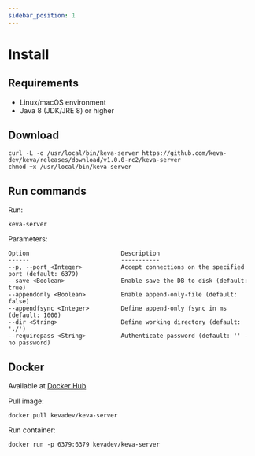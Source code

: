 ```yaml
---
sidebar_position: 1
---
```


# Install

## Requirements

- Linux/macOS environment
- Java 8 (JDK/JRE 8) or higher

## Download

```
curl -L -o /usr/local/bin/keva-server https://github.com/keva-dev/keva/releases/download/v1.0.0-rc2/keva-server
chmod +x /usr/local/bin/keva-server
```

## Run commands

Run:

```
keva-server
```

Parameters:

    Option                          Description
    ------                          -----------
    --p, --port <Integer>           Accept connections on the specified port (default: 6379)
    --save <Boolean>                Enable save the DB to disk (default: true)
    --appendonly <Boolean>          Enable append-only-file (default: false)
    --appendfsync <Integer>         Define append-only fsync in ms (default: 1000)
    --dir <String>                  Define working directory (default: './')
    --requirepass <String>          Authenticate password (default: '' - no password)

## Docker

Available at [Docker Hub](https://hub.docker.com/r/kevadev/keva-server)

Pull image:

```
docker pull kevadev/keva-server
```

Run container:

```
docker run -p 6379:6379 kevadev/keva-server 
```
